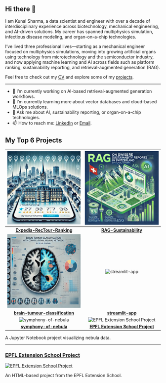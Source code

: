 <!--
**kusharma/kusharma** is a ✨ _special_ ✨ repository because its `README.md` (this file) appears on your GitHub profile.

Here are some ideas to get you started:

- 🔭 I’m currently working on ...
- 🌱 I’m currently learning ...
- 👯 I’m looking to collaborate on ...
- 🤔 I’m looking for help with ...
- 💬 Ask me about ...
- 📫 How to reach me: ...
- 😄 Pronouns: ...
- ⚡ Fun fact: ...
-->

## Hi there 👋

I am Kunal Sharma, a data scientist and engineer with over a decade of interdisciplinary experience across biotechnology, mechanical engineering, and AI-driven solutions. My career has spanned multiphysics simulation, infectious disease modeling, and organ-on-a-chip technologies.

I’ve lived three professional lives—starting as a mechanical engineer focused on multiphysics simulations, moving into growing artificial organs using technology from microtechnology and the semiconductor industry, and now applying machine learning and AI across fields such as platform ranking, sustainability reporting, and retrieval-augmented generation (RAG).

Feel free to check out my [CV](link-to-CV) and explore some of my [projects](https://github.com/kusharma?tab=repositories).

---

- 🔭 I’m currently working on AI-based retrieval-augmented generation workflows.
- 🌱 I’m currently learning more about vector databases and cloud-based MLOps solutions.
- 💬 Ask me about AI, sustainability reporting, or organ-on-a-chip technologies.
- 📫 How to reach me: [LinkedIn](https://www.linkedin.com/in/drkunalsharma/) or [Email](mailto:kunal.nit90@gmail.com).

## My Top 6 Projects

| ![Expedia-RecTour-Ranking](https://github.com/kusharma/Expedia-RecTour-Ranking/blob/main/Expedia_KuSharma_DALLE.png) | ![RAG-Sustainability](https://github.com/kusharma/RAG-Sustainability/blob/main/RAG_SwissRe_DALLE.png) |
|:---------:|:---------:|
| [**Expedia-RecTour-Ranking**](https://github.com/kusharma/Expedia-RecTour-Ranking) | [**RAG-Sustainability**](https://github.com/kusharma/RAG-Sustainability) |
| ![brain-tumour-classification](https://github.com/kusharma/brain-tumour-classification/blob/main/BrainTumourCNN.png) | ![streamlit-app](https://github.com/kusharma/streamlit-app/blob/main/streamlit_image.png) |
| [**brain-tumour-classification**](https://github.com/kusharma/brain-tumour-classification) | [**streamlit-app**](https://github.com/kusharma/streamlit-app) |
| ![symphony-of-nebula](https://github.com/kusharma/symphony-of-nebula/blob/main/nebula_image.png) | ![EPFL Extension School Project](https://github.com/kusharma/epfl-extension-school-project/blob/main/epfl_image.png) |
| [**symphony-of-nebula**](https://github.com/kusharma/symphony-of-nebula) | [**EPFL Extension School Project**](https://github.com/kusharma/epfl-extension-school-project) |



A Jupyter Notebook project visualizing nebula data.

---

### [EPFL Extension School Project](https://github.com/kusharma/epfl-extension-school-project)
[![EPFL Extension School Project](https://github.com/kusharma/epfl-extension-school-project/raw/main/project_image.png)](https://github.com/kusharma/epfl-extension-school-project)

An HTML-based project from the EPFL Extension School.
